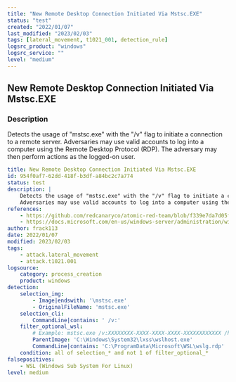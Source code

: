```yaml
---
title: "New Remote Desktop Connection Initiated Via Mstsc.EXE"
status: "test"
created: "2022/01/07"
last_modified: "2023/02/03"
tags: [lateral_movement, t1021_001, detection_rule]
logsrc_product: "windows"
logsrc_service: ""
level: "medium"
---
```


## New Remote Desktop Connection Initiated Via Mstsc.EXE

### Description

Detects the usage of "mstsc.exe" with the "/v" flag to initiate a connection to a remote server.
Adversaries may use valid accounts to log into a computer using the Remote Desktop Protocol (RDP). The adversary may then perform actions as the logged-on user.


```yml
title: New Remote Desktop Connection Initiated Via Mstsc.EXE
id: 954f0af7-62dd-418f-b3df-a84bc2c7a774
status: test
description: |
    Detects the usage of "mstsc.exe" with the "/v" flag to initiate a connection to a remote server.
    Adversaries may use valid accounts to log into a computer using the Remote Desktop Protocol (RDP). The adversary may then perform actions as the logged-on user.
references:
    - https://github.com/redcanaryco/atomic-red-team/blob/f339e7da7d05f6057fdfcdd3742bfcf365fee2a9/atomics/T1021.001/T1021.001.md#t1021001---remote-desktop-protocol
    - https://docs.microsoft.com/en-us/windows-server/administration/windows-commands/mstsc
author: frack113
date: 2022/01/07
modified: 2023/02/03
tags:
    - attack.lateral_movement
    - attack.t1021.001
logsource:
    category: process_creation
    product: windows
detection:
    selection_img:
        - Image|endswith: '\mstsc.exe'
        - OriginalFileName: 'mstsc.exe'
    selection_cli:
        CommandLine|contains: ' /v:'
    filter_optional_wsl:
        # Example: mstsc.exe /v:XXXXXXXX-XXXX-XXXX-XXXX-XXXXXXXXXXXX /hvsocketserviceid:XXXXXXXX-XXXX-XXXX-XXXX-XXXXXXXXXXXX /silent /wslg /plugin:WSLDVC /wslgsharedmemorypath:WSL\XXXXXXXX-XXXX-XXXX-XXXX-XXXXXXXXXXXX\wslg C:\ProgramData\Microsoft\WSL\wslg.rdp
        ParentImage: 'C:\Windows\System32\lxss\wslhost.exe'
        CommandLine|contains: 'C:\ProgramData\Microsoft\WSL\wslg.rdp'
    condition: all of selection_* and not 1 of filter_optional_*
falsepositives:
    - WSL (Windows Sub System For Linux)
level: medium

```
